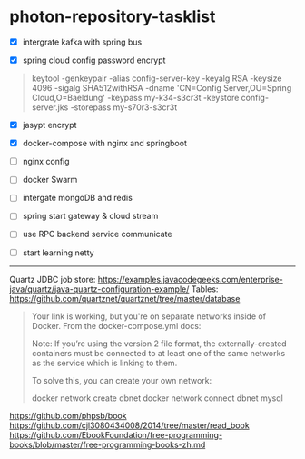 # **photon-repository-tasklist**

- [x] intergrate kafka with spring bus

- [x] spring cloud config password encrypt
> keytool -genkeypair -alias config-server-key -keyalg RSA -keysize 4096 -sigalg SHA512withRSA -dname 'CN=Config Server,OU=Spring Cloud,O=Baeldung' -keypass my-k34-s3cr3t -keystore config-server.jks  -storepass my-s70r3-s3cr3t
- [x] jasypt encrypt

- [x] docker-compose with nginx and springboot
- [ ] nginx config
- [ ] docker Swarm

- [ ] intergate mongoDB and redis

- [ ] spring start gateway & cloud stream

- [ ] use RPC backend service communicate

- [ ] start learning netty


--------------------------
Quartz JDBC job store: <https://examples.javacodegeeks.com/enterprise-java/quartz/java-quartz-configuration-example/>
        Tables: https://github.com/quartznet/quartznet/tree/master/database




>Your link is working, but you're on separate networks inside of Docker. From the docker-compose.yml docs:
>
>Note: If you’re using the version 2 file format, the externally-created containers must be connected to at least one of the same networks as the service which is linking to them.
>
>To solve this, you can create your own network:
>
>docker network create dbnet
>docker network connect dbnet mysql



https://github.com/phpsb/book
https://github.com/cjl3080434008/2014/tree/master/read_book
https://github.com/EbookFoundation/free-programming-books/blob/master/free-programming-books-zh.md
